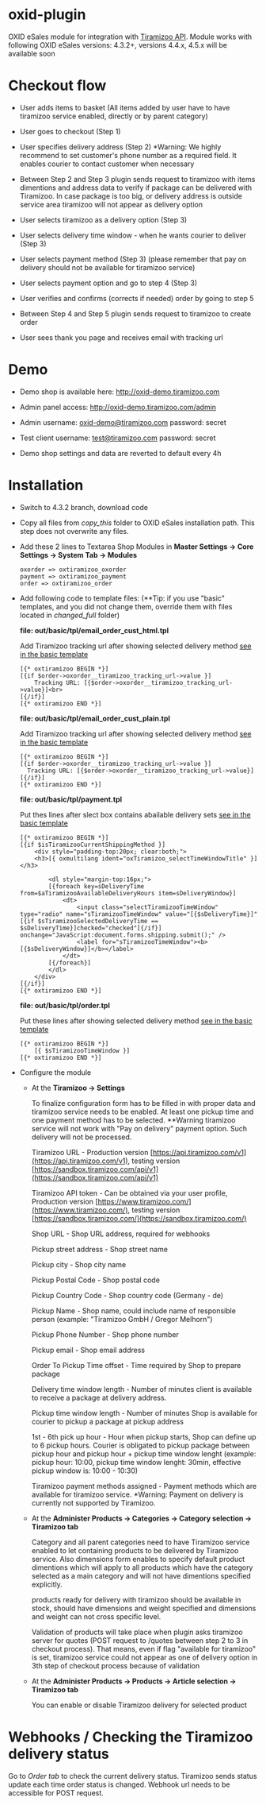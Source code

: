 oxid-plugin
===============

OXID eSales module for integration with [Tiramizoo API](http://dev.tiramizoo.com/).
Module works with following OXID eSales versions: 4.3.2+, versions 4.4.x, 4.5.x will be available soon

# Checkout flow #

*   User adds items to basket (All items added by user have to have tiramizoo service enabled, directly or by parent category)

*   User goes to checkout (Step 1)

*   User specifies delivery address (Step 2) *Warning: We highly recommend to set customer's phone number as a required field. It enables courier to contact customer when necessary

*   Between Step 2 and Step 3 plugin sends request to tiramizoo with items dimentions and address data to verify if package can be delivered with Tiramizoo. In case package is too big, or delivery address is outside service area tiramizoo will not appear as delivery option

*   User selects tiramizoo as a delivery option (Step 3)

*   User selects delivery time window - when he wants courier to deliver (Step 3)

*   User selects payment method (Step 3) (please remember that pay on delivery should not be available for tiramizoo service)

*   User selects payment option and go to step 4 (Step 3)

*   User verifies and confirms (corrects if needed) order by going to step 5

*   Between Step 4 and Step 5 plugin sends request to tiramizoo to create order

*   User sees thank you page and receives email with tracking url


# Demo #

*   Demo shop is available here: http://oxid-demo.tiramizoo.com

*   Admin panel access: http://oxid-demo.tiramizoo.com/admin

*   Admin username: oxid-demo@tiramizoo.com password: secret

*   Test client username: test@tiramizoo.com password: secret

*   Demo shop settings and data are reverted to default every 4h


# Installation #

*	Switch to 4.3.2 branch, download code

*   Copy all files from *copy_this* folder to OXID eSales installation path. This step does not overwrite any files.

*   Add these 2 lines to Textarea Shop Modules in **Master Settings -> Core Settings -> System Tab -> Modules**

    ```
    oxorder => oxtiramizoo_oxorder
    payment => oxtiramizoo_payment
    order => oxtiramizoo_order
    ```

*   Add following code to template files: (**Tip: if you use "basic" templates, and you did not change them, override them with files located in *changed_full* folder)

    **file: out/basic/tpl/email_order_cust_html.tpl**

    Add Tiramizoo tracking url after showing selected delivery method [see in the basic template](https://github.com/tiramizoo/oxid-plugin/blob/4.3.2/changed_full/out/basic/tpl/email_order_cust_html.tpl#L360)

    ```
    [{* oxtiramizoo BEGIN *}]
    [{if $order->oxorder__tiramizoo_tracking_url->value }]
        Tracking URL: [{$order->oxorder__tiramizoo_tracking_url->value}]<br>
    [{/if}]
    [{* oxtiramizoo END *}]
    ```

    **file: out/basic/tpl/email_order_cust_plain.tpl**

    Add Tiramizoo tracking url after showing selected delivery method [see in the basic template](https://github.com/tiramizoo/oxid-plugin/blob/4.3.2/changed_full/out/basic/tpl/email_order_cust_plain.tpl#L123)

    ```
    [{* oxtiramizoo BEGIN *}]
    [{if $order->oxorder__tiramizoo_tracking_url->value }]
      Tracking URL: [{$order->oxorder__tiramizoo_tracking_url->value}]
    [{/if}]
    [{* oxtiramizoo END *}]
    ```

    **file: out/basic/tpl/payment.tpl**

    Put thes lines after slect box contains abailable delivery sets [see in the basic template](https://github.com/tiramizoo/oxid-plugin/blob/4.3.2/changed_full/out/basic/tpl/payment.tpl#L38)

    ```
    [{* oxtiramizoo BEGIN *}]
    [{if $isTiramizooCurrentShippingMethod }]
        <div style="padding-top:20px; clear:both;">
        <h3>[{ oxmultilang ident="oxTiramizoo_selectTimeWindowTitle" }]</h3>

            <dl style="margin-top:16px;">
            [{foreach key=sDeliveryTime from=$aTiramizooAvailableDeliveryHours item=sDeliveryWindow}]
                <dt>
                    <input class="selectTiramizooTimeWindow" type="radio" name="sTiramizooTimeWindow" value="[{$sDeliveryTime}]" [{if $sTiramizooSelectedDeliveryTime == $sDeliveryTime}]checked="checked"[{/if}] onchange="JavaScript:document.forms.shipping.submit();" />
                    <label for="sTiramizooTimeWindow"><b>[{$sDeliveryWindow}]</b></label>
                </dt>
            [{/foreach}]
            </dl>
        </div>
    [{/if}]
    [{* oxtiramizoo END *}]

    ```

    **file: out/basic/tpl/order.tpl**

    Put these lines after showing selected delivery method
    [see in the basic template](https://github.com/tiramizoo/oxid-plugin/blob/4.3.2/changed_full/out/basic/tpl/order.tpl#L480)

    ```
    [{* oxtiramizoo BEGIN *}]
        [{ $sTiramizooTimeWindow }]
    [{* oxtiramizoo END *}]
    ```



*   Configure the module
    -   At the **Tiramizoo -> Settings**

        To finalize configuration form has to be filled in with proper data and tiramizoo service needs to be enabled. At least one pickup time and one payment method has to be selected. **Warning tiramizoo service will not work with "Pay on delivery" payment option. Such delivery will not be processed.

        Tiramizoo URL - Production version [https://api.tiramizoo.com/v1](https://api.tiramizoo.com/v1), testing version [https://sandbox.tiramizoo.com/api/v1](https://sandbox.tiramizoo.com/api/v1)

        Tiramizoo API token - Can be obtained via your user profile, Production version [https://www.tiramizoo.com/](https://www.tiramizoo.com/), testing version [https://sandbox.tiramizoo.com/](https://sandbox.tiramizoo.com/)

        Shop URL - Shop URL address, required for webhooks

        Pickup street address - Shop street name

        Pickup city - Shop city name

        Pickup Postal Code - Shop postal code

        Pickup Country Code - Shop country code (Germany - de)

        Pickup Name - Shop name, could include name of responsible person (example: "Tiramizoo GmbH / Gregor Melhorn")

        Pickup Phone Number - Shop phone number

        Pickup email - Shop email address

        Order To Pickup Time offset - Time required by Shop to prepare package

        Delivery time window length - Number of minutes client is available to receive a package at delivery address.

        Pickup time window length - Number of minutes Shop is available for courier to pickup a package at pickup address

        1st - 6th pick up hour - Hour when pickup starts, Shop can define up to 6 pickup hours. Courier is obligated to pickup package between pickup hour and pickup hour + pickup time window lenght (example: pickup hour: 10:00, pickup time window lenght: 30min, effective pickup window is: 10:00 - 10:30)

        Tiramizoo payment methods assigned - Payment methods which are available for tiramizoo service. *Warning: Payment on delivery is currently not supported by Tiramizoo.

    -   At the **Administer Products -> Categories -> Category selection -> Tiramizoo tab**

        Category and all parent categories need to have Tiramizoo service enabled to let containing products to be delivered by Tiramizoo service. Also dimensions form enables to specify default product dimentions which will apply to all products which have the category selected as a main category and will not have dimentions specified explicitly.

        products ready for delivery with tiramizoo should be available in stock, should have dimensions and weight specified and dimensions and weight can not cross specific level.

        Validation of products will take place when plugin asks tiramizoo server for quotes (POST request to /quotes between step 2 to 3 in checkout process). That means, even if flag "available for tiramizoo" is set, tiramizoo service could not appear as one of delivery option in 3th step of checkout process because of validation

    -   At the **Administer Products -> Products -> Article selection -> Tiramizoo tab**

        You can enable or disable Tiramizoo delivery for selected product

# Webhooks / Checking the Tiramizoo delivery status #

Go to *Order tab* to check the current delivery status. Tiramizoo sends status update each time order status is changed. Webhook url needs to be accessible for POST request.